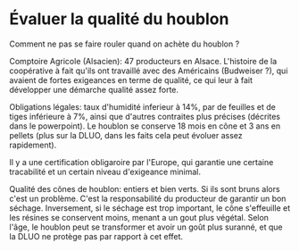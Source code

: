 # Évaluer la qualité du houblon

Comment ne pas se faire rouler quand on achète du houblon ?

Comptoire Agricole (Alsacien): 47 producteurs en Alsace. L'histoire de la coopérative à fait qu'ils ont travaillé avec des Américains (Budweiser ?), qui avaient de fortes exigeances en terme de qualité, ce qui leur à fait développer une démarche qualité assez forte.

Obligations légales: taux d'humidité inferieur à 14%, par de feuilles et de tiges inférieure à 7%, ainsi que d'autres contraites plus précises (décrites dans le powerpoint). Le houblon se conserve 18 mois en cône et 3 ans en pellets (plus sur la DLUO, dans les faits cela peut évoluer assez rapidement).

Il y a une certification obligaroire par l'Europe, qui garantie une certaine tracabilité et un certain niveau d'exigeance minimal.

Qualité des cônes de houblon: entiers et bien verts. Si ils sont bruns alors c'est un problème. C'est la responsabilité du producteur de garantir un bon séchage. Inversement, si le séchage est trop important, le cône s'effeuille et les résines se conservent moins, menant a un gout plus végétal. Selon l'âge, le houblon peut se transformer et avoir un goût plus suranné, et que la DLUO ne protège pas par rapport à cet effet.
